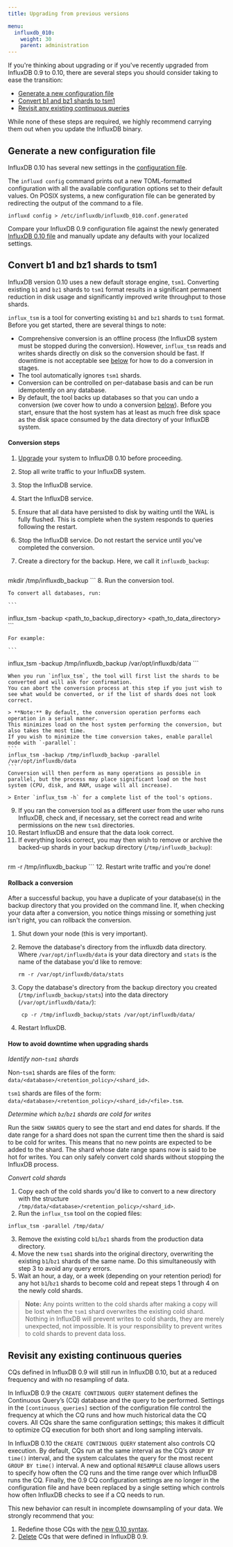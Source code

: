 ```yaml
---
title: Upgrading from previous versions

menu:
  influxdb_010:
    weight: 30
    parent: administration
---
```


If you're thinking about upgrading or if you've recently upgraded from InfluxDB 0.9 to 0.10, there are several steps you should consider taking to ease the transition:

* [Generate a new configuration file](/influxdb/v0.11/administration/upgrading/#generate-a-new-configuration-file)
* [Convert b1 and bz1 shards to tsm1](/influxdb/v0.11/administration/upgrading/#convert-b1-and-bz1-shards-to-tsm1)
* [Revisit any existing continuous queries](/influxdb/v0.11/administration/upgrading/#revisit-any-existing-continuous-queries)

While none of these steps are required, we highly recommend carrying them out when you update the InfluxDB binary.

## Generate a new configuration file

InfluxDB 0.10 has several new settings in the [configuration file](/influxdb/v0.11/administration/config/).

The `influxd config` command prints out a new TOML-formatted configuration with all the available configuration options set to their default values.
On POSIX systems, a new configuration file can be generated by redirecting the output of the command to a file.

```
influxd config > /etc/influxdb/influxdb_010.conf.generated
```

Compare your InfluxDB 0.9 configuration file against the newly generated [InfluxDB 0.10 file](/influxdb/v0.11/administration/config/) and manually update any defaults with your localized settings.

## Convert b1 and bz1 shards to tsm1
InfluxDB version 0.10 uses a new default storage engine, `tsm1`.
Converting existing `b1` and `bz1` shards to `tsm1` format results in a significant permanent reduction in disk usage and significantly improved write throughput to those shards.

`influx_tsm` is a tool for converting existing `b1` and `bz1` shards to `tsm1` format.
Before you get started, there are several things to note:

* Comprehensive conversion is an offline process (the InfluxDB system must be stopped during the conversion).
However, `influx_tsm` reads and writes shards directly on disk so the conversion should be fast.
If downtime is not acceptable see [below](/influxdb/v0.11/administration/upgrading/#how-to-avoid-downtime-when-upgrading-shards) for how to do a conversion in stages.
* The tool automatically ignores `tsm1` shards.
* Conversion can be controlled on per-database basis and can be run idempotently on any database.
* By default, the tool backs up databases so that you can undo a conversion (we cover how to undo a conversion [below](/influxdb/v0.11/administration/upgrading/#rollback-a-conversion)).
Before you start, ensure that the host system has at least as much free disk space as the disk space consumed by the data directory of your InfluxDB system.

#### Conversion steps

1. [Upgrade](https://influxdata.com/downloads/) your system to InfluxDB 0.10 before proceeding.
2. Stop all write traffic to your InfluxDB system.
3. Stop the InfluxDB service.
4. Start the InfluxDB service.
5. Ensure that all data have persisted to disk by waiting until the WAL is fully flushed.
This is complete when the system responds to queries following the restart.
6. Stop the InfluxDB service. Do not restart the service until you've completed the conversion.
7. Create a directory for the backup. Here, we call it `influxdb_backup`:

    ```
mkdir /tmp/influxdb_backup
    ```
8. Run the conversion tool.

    To convert all databases, run:

    ```
influx_tsm -backup <path_to_backup_directory>  <path_to_data_directory>
    ```

    For example:

    ```
influx_tsm -backup /tmp/influxdb_backup /var/opt/influxdb/data
    ```

    When you run `influx_tsm`, the tool will first list the shards to be converted and will ask for confirmation.
    You can abort the conversion process at this step if you just wish to see what would be converted, or if the list of shards does not look correct.

    > **Note:** By default, the conversion operation performs each operation in a serial manner.
    This minimizes load on the host system performing the conversion, but also takes the most time.
    If you wish to minimize the time conversion takes, enable parallel mode with `-parallel`:
    ```
    influx_tsm -backup /tmp/influxdb_backup -parallel /var/opt/influxdb/data
    ```
    Conversion will then perform as many operations as possible in parallel, but the process may place significant load on the host system (CPU, disk, and RAM, usage will all increase).  

    > Enter `influx_tsm -h` for a complete list of the tool's options.
9. If you ran the conversion tool as a different user from the user who runs InfluxDB, check and, if necessary, set the correct read and write permissions on the new `tsm1` directories.
10. Restart InfluxDB and ensure that the data look correct.
11. If everything looks correct, you may then wish to remove or archive the backed-up shards in your backup directory (`/tmp/influxdb_backup`):
    ```
rm -r /tmp/influxdb_backup
    ```
12. Restart write traffic and you're done!

#### Rollback a conversion
After a successful backup, you have a duplicate of your database(s) in the backup directory that you provided on the command line.
If, when checking your data after a conversion, you notice things missing or something just isn't right, you can rollback the conversion.

1. Shut down your node (this is very important).
2. Remove the database's directory from the influxdb data directory.
Where `/var/opt/influxdb/data` is your data directory and `stats` is the name of the database you'd like to remove:

    ```
    rm -r /var/opt/influxdb/data/stats
    ```
3. Copy the database's directory from the backup directory you created (`/tmp/influxdb_backup/stats`) into the data directory (`/var/opt/influxdb/data/`):

    ```
     cp -r /tmp/influxdb_backup/stats /var/opt/influxdb/data/
    ```
4. Restart InfluxDB.

#### How to avoid downtime when upgrading shards

*Identify non-`tsm1` shards*

Non-`tsm1` shards are files of the form: `data/<database>/<retention_policy>/<shard_id>`.

`tsm1` shards are files of the form: `data/<database>/<retention_policy>/<shard_id>/<file>.tsm`.

*Determine which `bz`/`bz1` shards are cold for writes*

Run the `SHOW SHARDS` query to see the start and end dates for shards.
If the date range for a shard does not span the current time then the shard is said to be cold for writes.
This means that no new points are expected to be added to the shard.
The shard whose date range spans now is said to be hot for writes.
You can only safely convert cold shards without stopping the InfluxDB process.

*Convert cold shards*

1. Copy each of the cold shards you'd like to convert to a new directory with the structure `/tmp/data/<database>/<retention_policy>/<shard_id>`.
2. Run the `influx_tsm` tool on the copied files:
```
influx_tsm -parallel /tmp/data/
```
3. Remove the existing cold `b1`/`bz1` shards from the production data directory.
4. Move the new `tsm1` shards into the original directory, overwriting the existing `b1`/`bz1` shards of the same name. Do this simultaneously with step 3 to avoid any query errors.
5. Wait an hour, a day, or a week (depending on your retention period) for any hot `b1`/`bz1` shards to become cold and repeat steps 1 through 4 on the newly cold shards.

> **Note:** Any points written to the cold shards after making a copy will be lost when the `tsm1` shard overwrites the existing cold shard.
Nothing in InfluxDB will prevent writes to cold shards, they are merely unexpected, not impossible.
It is your responsibility to prevent writes to cold shards to prevent data loss.

## Revisit any existing continuous queries

CQs defined in InfluxDB 0.9 will still run in InfluxDB 0.10, but at a reduced frequency and with no resampling of data.

In InfluxDB 0.9 the `CREATE CONTINUOUS QUERY` statement defines the Continuous Query’s (CQ) database and the query to be performed.
Settings in the `[continuous_queries]` section of the configuration file control the frequency at which the CQ runs and how much historical data the CQ covers.
All CQs share the same configuration settings; this makes it difficult to optimize CQ execution for both short and long sampling intervals.

In InfluxDB 0.10 the `CREATE CONTINUOUS QUERY` statement also controls CQ execution.
By default, CQs run at the same interval as the CQ’s `GROUP BY time()` interval, and the system calculates the query for the most recent `GROUP BY time()` interval.
A new and optional `RESAMPLE` clause allows users to specify how often the CQ runs and the time range over which InfluxDB runs the CQ.
Finally, the 0.9 CQ configuration settings are no longer in the configuration file and have been replaced by a single setting which controls how often InfluxDB checks to see if a CQ needs to run.

This new behavior can result in incomplete downsampling of your data. We strongly recommend that you:

1. Redefine those CQs with the [new 0.10 syntax](/influxdb/v0.11/query_language/continuous_queries/#the-create-continuous-query-statement).
2. [Delete](/influxdb/v0.11/query_language/continuous_queries/#delete-cqs-with-drop) CQs that were defined in InfluxDB 0.9.

